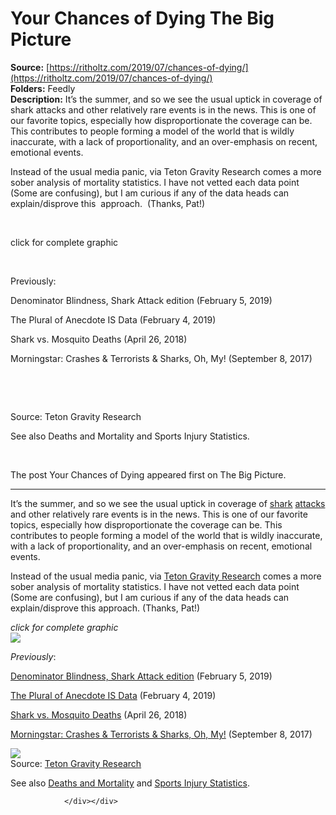 # Your Chances of Dying The Big Picture

**Source:** [https://ritholtz.com/2019/07/chances-of-dying/](https://ritholtz.com/2019/07/chances-of-dying/)  
**Folders:** Feedly  
**Description:** It’s the summer, and so we see the usual uptick in coverage of shark attacks and other relatively rare events is in the news. This is one of our favorite topics, especially how disproportionate the coverage can be. This contributes to people forming a model of the world that is wildly inaccurate, with a lack of proportionality, and an over-emphasis on recent, emotional events.

Instead of the usual media panic, via Teton Gravity Research comes a more sober analysis of mortality statistics. I have not vetted each data point (Some are confusing), but I am curious if any of the data heads can explain/disprove this  approach.  (Thanks, Pat!)

 

click for complete graphic

 

Previously:

Denominator Blindness, Shark Attack edition (February 5, 2019)

The Plural of Anecdote IS Data (February 4, 2019)

Shark vs. Mosquito Deaths (April 26, 2018)

Morningstar: Crashes & Terrorists & Sharks, Oh, My! (September 8, 2017)

 

 

Source: Teton Gravity Research

See also Deaths and Mortality and Sports Injury Statistics.

 

The post Your Chances of Dying appeared first on The Big Picture.


---

<div><p>It’s the summer, and so we see the usual uptick in coverage of <a href="https://www.foxbusiness.com/features/killer-wave-shark-encounters-east-coast-beaches">shark</a> <a href="https://www.cnn.com/2019/07/14/us/florida-shark-attack-trnd/index.html">attacks</a> and other relatively rare events is in the news. This is one of our favorite topics, especially how disproportionate the coverage can be. This contributes to people forming a model of the world that is wildly inaccurate, with a lack of proportionality, and an over-emphasis on recent, emotional events.</p>
<p>Instead of the usual media panic, via <a href="https://www.tetongravity.com/story/news/your-chances-of-dying-ranked-by-sport-and-activity">Teton Gravity Research</a> comes a more sober analysis of mortality statistics. I have not vetted each data point (Some are confusing), but I am curious if any of the data heads can explain/disprove this  approach.  (Thanks, Pat!)</p>
<p> </p>
<p><em>click for complete graphic</em><br>
<a href="https://ritholtz.com/2019/07/chances-of-dying/#more-229325"><img src="https://ritholtz.com/wp-content/uploads/2019/07/Screen-Shot-2019-07-25-at-5.35.57-AM.png"></a></p>
<p> </p>
<p><em>Previously</em>:</p>
<p><a href="https://ritholtz.com/2019/02/denominator-blindness-shark-attack/">Denominator Blindness, Shark Attack edition</a> (February 5, 2019)</p>
<p><a href="https://ritholtz.com/2019/02/the-plural-of-anecdote-is-data/">The Plural of Anecdote IS Data</a> (February 4, 2019)</p>
<p><a href="https://ritholtz.com/2018/04/shark-vs-mosquito-deaths/">Shark vs. Mosquito Deaths</a> (April 26, 2018)</p>
<p><a href="https://ritholtz.com/2017/09/crashes-terrorists-bears-oh/">Morningstar: Crashes &amp; Terrorists &amp; Sharks, Oh, My!</a> (September 8, 2017)</p>
<p> </p>

<p> </p>
<p><a href="https://www.tetongravity.com/story/news/your-chances-of-dying-ranked-by-sport-and-activity"><img src="https://tgr.scdn2.secure.raxcdn.com/images/wysiwyg/_article/chances-of-dying.jpg"></a><br>
Source: <a href="https://www.tetongravity.com/story/news/your-chances-of-dying-ranked-by-sport-and-activity">Teton Gravity Research</a></p>
<p>See also <a href="https://www.cdc.gov/nchs/fastats/deaths.htm">Deaths and Mortality</a> and <a href="https://www.stanfordchildrens.org/en/topic/default?id=sports-injury-statistics-90-P02787">Sports Injury Statistics</a>.</p>
<p> </p>
<div>
                    
                </div></div>		      